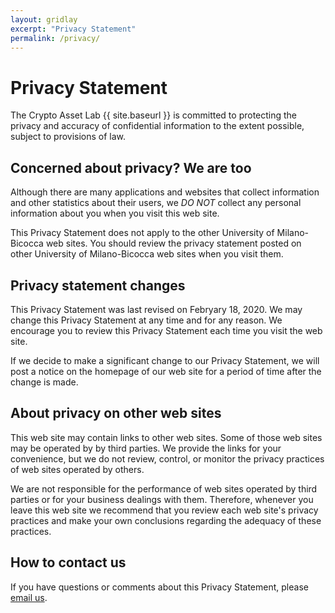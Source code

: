 ```yaml
---
layout: gridlay
excerpt: "Privacy Statement"
permalink: /privacy/
---
```


# Privacy Statement

The Crypto Asset Lab
{{ site.baseurl }} is committed to protecting the privacy and
accuracy of confidential information to the extent possible,
subject to provisions of law.

## Concerned about privacy? We are too

Although there are many applications and websites
that collect information and
other statistics about their users,
we *DO NOT* collect any personal information
about you when you visit this web site.

This Privacy Statement does not apply to the other
University of Milano-Bicocca
web sites.
You should review the privacy statement posted on other
University of Milano-Bicocca
web sites when you visit them.

## Privacy statement changes

This Privacy Statement was last revised on Febryary 18, 2020.
We may change this Privacy Statement at any time and for any reason.
We encourage you to review this Privacy Statement each time you visit the web site.

If we decide to make a significant change to our Privacy Statement, we will post a
notice on the homepage of our web site for a period of time after the change is made.

## About privacy on other web sites

This web site may contain links to other web sites. Some of those web sites may be
operated by by third parties. We provide the links for your convenience, but we do
not review, control, or monitor the privacy practices of web sites operated by
others.

We are not responsible for the performance of web sites operated by third parties
or for your business dealings with them. Therefore, whenever you leave this web
site we recommend that you review each web site's privacy practices and make
your own conclusions regarding the adequacy of these practices.

## How to contact us

If you have questions or comments about this Privacy Statement, please
[email us](mailto:cryptoassetlab+info@unimib.it).
